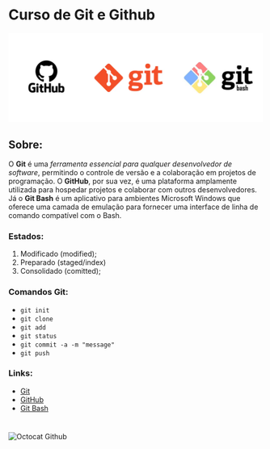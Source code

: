 # Curso de Git e Github

![Logo Git, GitHub e Git Bash](assets/img/github-git-bash.png)

## Sobre:

O **Git** é uma *ferramenta essencial para qualquer desenvolvedor de software*, permitindo o controle de versão e a colaboração em projetos de programação. O **GitHub**, por sua vez, é uma plataforma amplamente utilizada para hospedar projetos e colaborar com outros desenvolvedores. Já o **Git Bash** é um aplicativo para ambientes Microsoft Windows que oferece uma camada de emulação para fornecer uma interface de linha de comando compatível com o Bash.

### Estados:
1. Modificado (modified);
2. Preparado (staged/index)
3. Consolidado (comitted);

### Comandos Git:
* ```git init```
* ```git clone```
* ```git add```
* ```git status```
* ```git commit -a -m "message"```
* ```git push```

### Links:
* [Git](https://git-scm.com/)
* [GitHub](https://github.com/)
* [Git Bash](https://gitforwindows.org/)

#
![Octocat Github](https://lildude.co.uk/img/octocat-primed.png)